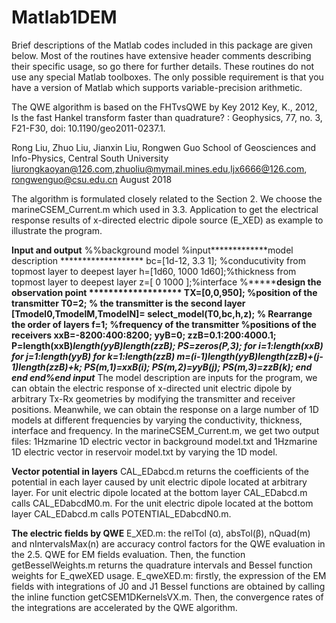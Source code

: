 # Matlab1DEM
Brief descriptions of the Matlab codes included in this package are given below. 
Most of the routines have extensive header comments describing their specific usage, 
so go there for further details. These routines do not use any special Matlab toolboxes. 
The only possible requirement is that you have a version of Matlab which supports variable-precision arithmetic. 

The  	QWE algorithm is based on the FHTvsQWE by Key 2012
Key, K., 2012, Is the fast Hankel transform faster than quadrature? : 
Geophysics, 77, no. 3, F21-F30, doi: 10.1190/geo2011-0237.1.

Rong Liu, Zhuo Liu, Jianxin Liu, Rongwen Guo
School of Geosciences and Info-Physics, Central South University
liurongkaoyan@126.com,zhuoliu@mymail.mines.edu,ljx6666@126.com, rongwenguo@csu.edu.cn
August 2018


The algorithm is formulated closely related to the Section 2. We choose the marineCSEM_Current.m 
which used in 3.3. Application to get the electrical response results of x-directed electric dipole 
source (E_XED) as example to illustrate the program.

**********************************Input and output**********************************
%%background model
%input*************model description  *******************
bc=[1d-12,   3.3                1]; %conducutivity from topmost layer to deepest layer
h=[1d60,    1000             1d60];%thickness from topmost layer to deepest layer
z=[      0       1000            ];%interface 
%*************design the observation point *******************
TX=[0,0,950];                      %position of the transmitter
T0=2;                             % the transmitter is the second layer 
[Tmodel0,TmodelM,TmodelN]= select_model(T0,bc,h,z); % Rearrange the order of layers 
f=1;                              %frequency of the transmitter
%positions of the receivers 
xxB=-8200:400:8200;
yyB=0;
zzB=0.1:200:4000.1;
P=length(xxB)*length(yyB)*length(zzB);
PS=zeros(P,3);
for i=1:length(xxB)
 for j=1:length(yyB)
     for k=1:length(zzB)
        m=(i-1)*length(yyB)*length(zzB)+(j-1)*length(zzB)+k;
        PS(m,1)=xxB(i);
        PS(m,2)=yyB(j);
        PS(m,3)=zzB(k);
     end
 end
end%end input*************
The model description are inputs for the program, we can obtain the electric response of 
x-directed unit electric dipole by arbitrary Tx-Rx geometries by modifying the transmitter 
and receiver positions. Meanwhile, we can obtain the response on a large number of 1D models
at different frequencies by varying the conductivity, thickness, interface and frequency. 
In the marineCSEM_Current.m, we get two output files: 1Hzmarine 1D electric vector in background model.txt 
and 1Hzmarine 1D electric vector in reservoir model.txt by varying the 1D model.

**********************************Vector potential in layers**********************************
CAL_EDabcd.m returns the coefficients of the potential in each layer caused by unit electric dipole
located at arbitrary layer. For unit electric dipole located at the bottom layer CAL_EDabcd.m calls 
CAL_EDabcdM0.m. For the unit electric dipole located at the bottom layer CAL_EDabcd.m calls POTENTIAL_EDabcdN0.m.

**********************************The electric fields by QWE**********************************
E_XED.m: the relTol (α), absTol(β), nQuad(m) and nIntervalsMax(n) are accuracy 
control factors for the QWE evaluation in the 2.5. QWE for EM fields evaluation. 
Then, the function getBesselWeights.m returns the quadrature intervals and Bessel 
function weights for E_qweXED usage. 
E_qweXED.m: firstly, the expression of the EM fields with integrations of J0 and J1 
Bessel functions are obtained by calling the inline function getCSEM1DKernelsVX.m. 
Then, the convergence rates of the integrations are accelerated by the QWE algorithm.
